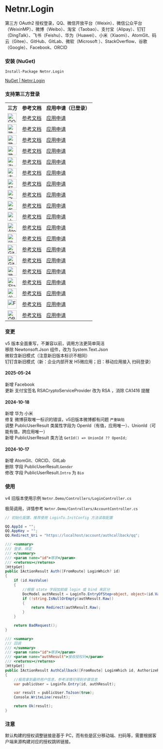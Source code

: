 # Netnr.Login
第三方 OAuth2 授权登录，QQ、微信开放平台（Weixin）、微信公众平台（WeixinMP）、微博（Weibo）、淘宝（Taobao）、支付宝（Alipay）、钉钉（DingTalk）、飞书（Feishu）、华为（Huawei）、小米（Xiaomi）、AtomGit、码云（Gitee）、GitHub、GitLab、微软（Microsoft ）、StackOverflow、谷歌（Google）、Facebook、ORCID

### 安装 (NuGet)
```
Install-Package Netnr.Login
```
[NuGet | Netnr.Login](https://www.nuget.org/packages/Netnr.Login)

### 支持第三方登录
<table>
    <tr><th>三方</th><th>参考文档</th><th>应用申请（已登录）</th></tr>
    <tr>
        <td><img src="https://gs.zme.ink/static/login/qq.svg" height="30" title="QQ"></td>
        <td><a target="_blank" href="https://wiki.connect.qq.com/准备工作_oauth2-0">参考文档</a></td>
        <td><a target="_blank" href="https://connect.qq.com/manage.html">应用申请</a></td>
    </tr>
    <tr>
        <td><img src="https://gs.zme.ink/static/login/weixin.svg" height="30" title="微信开放平台/Weixin"></td>
        <td><a target="_blank" href="https://developers.weixin.qq.com/doc/oplatform/Website_App/WeChat_Login/Wechat_Login.html">参考文档</a></td>
        <td><a target="_blank" href="https://open.weixin.qq.com">应用申请</a></td>
    </tr>
    <tr>
        <td><img src="https://gs.zme.ink/static/login/weixinmp.svg" height="30" title="微信公众平台/WeixinMP"></td>
        <td><a target="_blank" href="https://developers.weixin.qq.com/doc/offiaccount/OA_Web_Apps/Wechat_webpage_authorization.html">参考文档</a></td>
        <td><a target="_blank" href="https://mp.weixin.qq.com">应用申请</a></td>
    </tr>
    <tr>
        <td><img src="https://gs.zme.ink/static/login/weibo.svg" height="30" title="微博/Weibo"></td>
        <td><a target="_blank" href="https://open.weibo.com/wiki/Connect/login">参考文档</a></td>
        <td><a target="_blank" href="https://open.weibo.com/apps">应用申请</a></td>
    </tr>
    <tr>
        <td><img src="https://gs.zme.ink/static/login/taobao.svg" height="30" title="淘宝"></td>
        <td><a target="_blank" href="https://open.taobao.com/doc.htm?docId=118&docType=1&spm=a219a.7395903.0.0.6a4239715JvKjW">参考文档</a></td>
        <td><a target="_blank" href="https://console.open.taobao.com/">应用申请</a></td>
    </tr>
    <tr>
        <td><img src="https://gs.zme.ink/static/login/alipay.svg" height="30" title="支付宝/Alipay"></td>
        <td><a target="_blank" href="https://opendocs.alipay.com/open/263/105809">参考文档</a></td>
        <td><a target="_blank" href="https://open.alipay.com/develop/manage">应用申请</a></td>
    </tr>
    <tr>
        <td><img src="https://gs.zme.ink/static/login/dingtalk.svg" height="30" title="钉钉/DingTalk"></td>
        <td><a target="_blank" href="https://open.dingtalk.com/document/isvapp/obtain-identity-credentials">参考文档</a></td>
        <td><a target="_blank" href="https://open-dev.dingtalk.com/fe/app">应用申请</a></td>
    </tr>
    <tr>
        <td><img src="https://gs.zme.ink/static/login/feishu.svg" height="30" title="飞书/Feishu"></td>
        <td><a target="_blank" href="https://open.feishu.cn/document/sso/web-application-sso/login-overview">参考文档</a></td>
        <td><a target="_blank" href="https://open.feishu.cn/app">应用申请</a></td>
    </tr>
    <tr>
        <td><img src="https://gs.zme.ink/static/login/huawei.svg" height="30" title="华为/Huawei"></td>
        <td><a target="_blank" href="https://developer.huawei.com/consumer/cn/doc/HMSCore-Guides/web-dev-guide-0000001050050895">参考文档</a></td>
        <td><a target="_blank" href="https://developer.huawei.com/consumer/cn/console/service/AppService">应用申请</a></td>
    </tr>
    <tr>
        <td><img src="https://gs.zme.ink/static/login/xiaomi.svg" height="30" title="小米/Xiaomi"></td>
        <td><a target="_blank" href="https://dev.mi.com/console/doc/detail?pId=707">参考文档</a></td>
        <td><a target="_blank" href="https://dev.mi.com/passport/oauth2/applist">应用申请</a></td>
    </tr>
    <tr>
        <td><img src="https://gs.zme.ink/static/login/atomgit.svg" height="30" title="AtomGit"></td>
        <td><a target="_blank" href="https://docs.atomgit.com/oauth/">参考文档</a></td>
        <td><a target="_blank" href="https://atomgit.com">应用申请</a></td>
    </tr>
    <tr>
        <td><img src="https://gs.zme.ink/static/login/gitee.svg" height="30" title="码云/Gitee"></td>
        <td><a target="_blank" href="https://gitee.com/api/v5/oauth_doc">参考文档</a></td>
        <td><a target="_blank" href="https://gitee.com/oauth/applications">应用申请</a></td>
    </tr>
    <tr>
        <td><img src="https://gs.zme.ink/static/login/github.svg" height="30" title="GitHub"></td>
        <td><a target="_blank" href="https://docs.github.com/en/apps/oauth-apps/building-oauth-apps/authorizing-oauth-apps">参考文档</a></td>
        <td><a target="_blank" href="https://github.com/settings/developers">应用申请</a></td>
    </tr>
    <tr>
        <td><img src="https://gs.zme.ink/static/login/gitlab.svg" height="30" title="GitLab"></td>
        <td><a target="_blank" href="https://docs.gitlab.com/api/oauth2/">参考文档</a></td>
        <td><a target="_blank" href="https://gitlab.com/oauth/applications">应用申请</a></td>
    </tr>
    <tr>
        <td><img src="https://gs.zme.ink/static/login/microsoft.svg" height="30" title="微软/Microsoft"></td>
        <td><a target="_blank" href="https://learn.microsoft.com/zh-cn/entra/identity-platform/v2-oauth2-auth-code-flow">参考文档</a></td>
        <td><a target="_blank" href="https://portal.azure.com/#view/Microsoft_AAD_IAM/ActiveDirectoryMenuBlade/~/RegisteredApps">应用申请</a></td>
    </tr>
    <tr>
        <td><img src="https://gs.zme.ink/static/login/stackoverflow.svg" height="30" title="Stack Overflow"></td>
        <td><a target="_blank" href="https://api.stackexchange.com">参考文档</a></td>
        <td><a target="_blank" href="https://stackapps.com/apps/oauth/register">应用申请</a></td>
    </tr>
    <tr>
        <td><img src="https://gs.zme.ink/static/login/google.svg" height="30" title="谷歌/Google"></td>
        <td><a target="_blank" href="https://developers.google.com/identity/protocols/oauth2/web-server">参考文档</a></td>
        <td><a target="_blank" href="https://console.developers.google.com/apis/credentials">应用申请</a></td>
    </tr>
    <tr>
        <td><img src="https://gs.zme.ink/static/login/facebook.svg" height="30" title="Facebook"></td>
        <td><a target="_blank" href="https://developers.facebook.com/docs/facebook-login/guides/advanced/manual-flow/">参考文档</a></td>
        <td><a target="_blank" href="https://developers.facebook.com/apps/">应用申请</a></td>
    </tr>
    <tr>
        <td><img src="https://gs.zme.ink/static/login/orcid.svg" height="30" title="ORCID"></td>
        <td><a target="_blank" href="https://github.com/ORCID/ORCID-Source/blob/main/orcid-web/ORCID_AUTH_WITH_OPENID_CONNECT.md">参考文档</a></td>
        <td><a target="_blank" href="https://orcid.org/developer-tools">应用申请</a></td>
    </tr>    
</table>

### 变更
v5 版本全面重写，不兼容以前，调用方法更简单简洁  
移除 Newtonsoft.Json 组件，改为 System.Text.Json  
微软含新旧模式（注意新旧版本标识不相同）  
钉钉含新旧模式（新：企业内部开发 H5微应用；旧：移动应用接入 扫码登录）  

#### 2025-05-24
新增 Facebook  
更新 支付宝签名 RSACryptoServiceProvider 改为 RSA ，消除 CA1416 提醒

#### 2024-10-18
新增 华为 小米  
修复 微博获取唯一标识的错误，v5旧版本微博都有问题 `严重缺陷`  
调整 PublicUserResult 类属性字段为 OpenId（有值，应用唯一）、UnionId（可能有值，跨应用唯一）  
新增 PublicUserResult 类方法 `GetId() => UnionId ?? OpenId;`

#### 2024-10-17
新增 AtomGit、ORCID、GitLab  
删除 字段 PublicUserResult.`Gender`  
修改 字段 PublicUserResult.`Intro` 为 `Bio`  

### 使用
v4 旧版本使用示例 `Netnr.Demo/Controllers/LoginController.cs`

极简调用，详情参考 `Netnr.Demo/Controllers/AccountController.cs`
```csharp
// 初始化配置，推荐使用 LoginTo.InitConfig 方法读取配置

QQ.AppId = "";
QQ.AppKey = "";
QQ.Redirect_Uri = "https://localhost/account/authcallback/qq";
```

```csharp
/// <summary>
/// 登录、绑定
/// </summary>
/// <param name="id">哪家</param>
/// <returns></returns>
[HttpGet]
public IActionResult Auth([FromRoute] LoginWhich? id)
{
    if (id.HasValue)
    {
        //根据 state 字段加前缀 login 或 bind 来区分
        DocModel authResult = LoginTo.EntryOfStep<object, object>(id.Value, LoginStep.Authorize, stateCall: (state) => $"login_{state}");
        if (!string.IsNullOrEmpty(authResult.Raw))
        {
            return Redirect(authResult.Raw);
        }
    }

    return BadRequest();
}
```

```csharp
/// <summary>
/// 回调
/// </summary>
/// <param name="id">哪家</param>
/// <param name="authResult">接收授权码</param>
/// <returns></returns>
[HttpGet]
public IActionResult AuthCallback([FromRoute] LoginWhich id, AuthorizeResult authResult)
{
    //极简拿到最终用户信息，参考详情可得到步骤信息
    var publicUser = LoginTo.Entry(id, authResult);

    var result = publicUser.ToJson(true);
    Console.WriteLine(result);

    return Ok(result);
}
```

### 注意
默认构建的授权调整链接是基于 PC，而有些是区分移动端、扫码等，需要根据客户端来源构建对应的授权跳转链接。